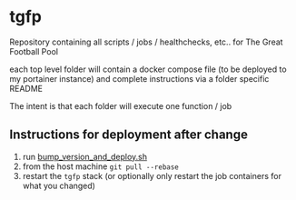 # tgfp
Repository containing all scripts / jobs / healthchecks, etc.. for The Great Football Pool

each top level folder will contain a docker compose file (to be deployed to my portainer instance) 
and complete instructions via a folder specific README

The intent is that each folder will execute one function / job

## Instructions for deployment after change
1. run [bump_version_and_deploy.sh](tgfp_jobs/scripts/bump_version_and_deploy.sh)
2. from the host machine `git pull --rebase`
3. restart the `tgfp` stack (or optionally only restart the job containers for what you changed)